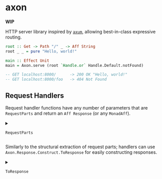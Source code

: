 # axon
**WIP**

HTTP server library inspired by [`axum`](https://docs.rs/latest/axum), allowing best-in-class
expressive routing.

```purs
root :: Get -> Path "/" _ -> Aff String
root _ _ = pure "Hello, world!"

main :: Effect Unit
main = Axon.serve (root `Handle.or` Handle.Default.notFound)

-- GET localhost:8000/      -> 200 OK "Hello, world!"
-- GET localhost:8000/foo   -> 404 Not Found
```

## Request Handlers
Request handler functions have any number of parameters that are `RequestParts` and return an `Aff Response` (or any `MonadAff`).

<details>
<summary>

`RequestParts`
</summary>

  - `Request`
    - Always succeeds; provides the entire request
  - **Combinators**
    - `Unit`
      - Always succeeds
    - `a /\ b`
      - Tuple of `a` and `b`, where `a` and `b` are `RequestParts`.
    - `Maybe a`
      - `a` must be `RequestParts`. If `a` can't be extracted, the handler will still succeed and this will be `Nothing`. If `a` was extracted, it's wrapped in `Just`.
    - `Either a b`
      - `a` and `b` must be `RequestParts`. Succeeds if either `a` or `b` succeeds (preferring `a`). Fails if both fail.
  - **Body**
    - `String`
      - succeeds when request has a non-empty body that is valid UTF-8
    - `Json a`
      - succeeds when request has a `String` body (see above) that can be parsed into `a` using `DecodeJson`.
    - `Buffer`
      - succeeds when request has a nonempty body.
    - `Stream`
      - succeeds when request has a nonempty body.
  - **Headers**
    - `Header a`
      - `a` must be `TypedHeader` from `Axon.Header.Typed`. Allows statically (ex. `ContentType Type.MIME.Json`) or dynamically (ex. `ContentType String`) matching request headers.
    - `HeaderMap`
      - All headers provided in the request
  - **Path**
    - `Path a c`
      - Statically match the path of the request, and extract parameters. See `Axon.Request.Parts.Path`. (TODO: this feels too magical, maybe follow axum's prior art of baking paths into the router declaration?)
  - **Method**
    - `Get`
    - `Post`
    - `Put`
    - `Patch`
    - `Delete`
    - `Options`
    - `Connect`
    - `Trace`
</details>

Similarly to the structural extraction of request parts; handlers can use `Axon.Response.Construct.ToResponse` for easily constructing responses.

<details>
<summary>

`ToResponse`
</summary>

- **Combinators**
  - `Status /\ a`
    - Special case to make sure any `Status` in a tuple will take priority over any default statuses within. TODO: This case (overlapping with `a /\ b` requires the class to be "sealed" in an instance chain. Want a clean way around this so consumers can implement `ToResponse`.)
  - `a /\ b`
    - Merges `toResponse a` and `toResponse b`, using `b` on conflicts
- **Status**
  - `Axon.Response.Status.Status`
- **Body**
  - `Axon.Response.Body.Body`
  - `String`
  - `Node.Buffer.Buffer`
  - `Node.Stream.Readable a` (for all `a`)
  - `Axon.Response.Construct.Json a`
    - `a` must be `EncodeJson`. This will set the body to `a` stringified, and set `Content-Type` to `application/json`.
- **Headers**
  - `ToResponse` is implemented for all implementors of `TypedHeader`
  - TODO: `Map String String`
</details>
